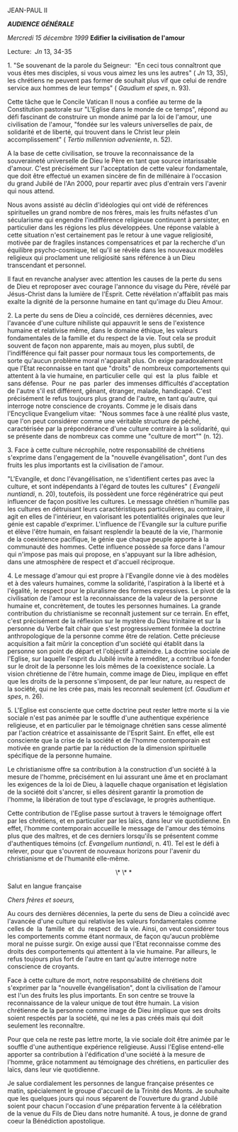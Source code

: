 JEAN-PAUL II

***AUDIENCE GÉNÉRALE***

*Mercredi 15 décembre 1999* **Edifier la civilisation de l'amour**

Lecture:  *Jn* 13, 34-35

1. "Se souvenant de la parole du Seigneur:  "En ceci tous connaîtront que vous êtes mes disciples, si vous vous aimez les uns les autres" ( *Jn* 13, 35), les chrétiens ne peuvent pas former de souhait plus vif que celui de rendre service aux hommes de leur temps" ( *Gaudium et spes*, n. 93).

Cette tâche que le Concile Vatican II nous a confiée au terme de la Constitution pastorale sur "L'Eglise dans le monde de ce temps", répond au défi fascinant de construire un monde animé par la loi de l'amour, une civilisation de l'amour, "fondée sur les valeurs universelles de paix, de solidarité et de liberté, qui trouvent dans le Christ leur plein accomplissement" ( *Tertio millennion adveniente*, n. 52).

A la base de cette civilisation, se trouve la reconnaissance de la souveraineté universelle de Dieu le Père en tant que source intarissable d'amour. C'est précisément sur l'acceptation de cette valeur fondamentale, que doit être effectué un examen sincère de fin de millénaire à l'occasion du grand Jubilé de l'An 2000, pour repartir avec plus d'entrain vers l'avenir qui nous attend.

Nous avons assisté au déclin d'idéologies qui ont vidé de références spirituelles un grand nombre de nos frères, mais les fruits néfastes d'un sécularisme qui engendre l'indifférence religieuse continuent à persister, en particulier dans les régions les plus développées. Une réponse valable à cette situation n'est certainement pas le retour à une vague religiosité, motivée par de fragiles instances compensatrices et par la recherche d'un équilibre psycho-cosmique, tel qu'il se révèle dans les nouveaux modèles religieux qui proclament une religiosité sans référence à un Dieu transcendant et personnel.

Il faut en revanche analyser avec attention les causes de la perte du sens de Dieu et reproposer avec courage l'annonce du visage du Père, révélé par Jésus-Christ dans la lumière de l'Esprit. Cette révélation n'affaiblit pas mais exalte la dignité de la personne humaine en tant qu'image du Dieu Amour.

2. La perte du sens de Dieu a coïncidé, ces dernières décennies, avec l'avancée d'une culture nihiliste qui appauvrit le sens de l'existence humaine et relativise même, dans le domaine éthique, les valeurs fondamentales de la famille et du respect de la vie. Tout cela se produit souvent de façon non apparente, mais au moyen, plus subtil, de l'indifférence qui fait passer pour normaux tous les comportements, de sorte qu'aucun problème moral n'apparaît plus. On exige paradoxalement que l'Etat reconnaisse en tant que "droits" de nombreux comportements qui attentent à la vie humaine, en particulier celle  qui  est  la  plus  faible  et sans défense.  Pour  ne  pas  parler  des immenses difficultés d'acceptation de l'autre s'il est différent, gênant, étranger, malade, handicapé. C'est précisément le refus toujours plus grand de l'autre, en tant qu'autre, qui interroge notre conscience de croyants. Comme je le disais dans l'Encyclique Evangelium vitae:  "Nous sommes face à une réalité plus vaste, que l'on peut considérer comme une véritable structure de péché, caractérisée par la prépondérance d'une culture contraire à la solidarité, qui se présente dans de nombreux cas comme une "culture de mort"" (n. 12).

3. Face à cette culture nécrophile, notre responsabilité de chrétiens s'exprime dans l'engagement de la "nouvelle évangélisation", dont l'un des fruits les plus importants est la civilisation de l'amour.

"L'Evangile, et donc l'évangélisation, ne s'identifient certes pas avec la culture, et sont indépendants à l'égard de toutes les cultures" ( *Evangelii nuntiandi*, n. 20), toutefois, ils possèdent une force régénératrice qui peut influencer de façon positive les cultures. Le message chrétien n'humilie pas les cultures en détruisant leurs caractéristiques particulières, au contraire, il agit en elles de l'intérieur, en valorisant les potentialités originales que leur génie est capable d'exprimer. L'influence de l'Evangile sur la culture purifie et élève l'être humain, en faisant resplendir la beauté de la vie, l'harmonie de la coexistence pacifique, le génie que chaque peuple apporte à la communauté des hommes. Cette influence possède sa force dans l'amour qui n'impose pas mais qui propose, en s'appuyant sur la libre adhésion, dans une atmosphère de respect et d'accueil réciproque.

4. Le message d'amour qui est propre à l'Evangile donne vie à des modèles et à des valeurs humaines, comme la solidarité, l'aspiration à la liberté et à l'égalité, le respect pour le pluralisme des formes expressives. Le pivot de la civilisation de l'amour est la reconnaissance de la valeur de la personne humaine et, concrètement, de toutes les personnes humaines. La grande contribution du christianisme se reconnaît justement sur ce terrain. En effet, c'est précisément de la réflexion sur le mystère du Dieu trinitaire et sur la personne du Verbe fait chair que s'est progressivement formée la doctrine anthropologique de la personne comme être de relation. Cette précieuse acquisition a fait mûrir la conception d'un société qui établit dans la personne son point de départ et l'objectif à atteindre. La doctrine sociale de l'Eglise, sur laquelle l'esprit du Jubilé invite à reméditer, a contribué à fonder sur le droit de la personne les lois mêmes de la coexistence sociale. La vision chrétienne de l'être humain, comme image de Dieu, implique en effet que les droits de la personne s'imposent, de par leur nature, au respect de la société, qui ne les crée pas, mais les reconnaît seulement (cf. *Gaudium et spes*, n. 26).

5. L'Eglise est consciente que cette doctrine peut rester lettre morte si la vie sociale n'est pas animée par le souffle d'une authentique expérience religieuse, et en particulier par le témoignage chrétien sans cesse alimenté par l'action créatrice et assainissante de l'Esprit Saint. En effet, elle est consciente que la crise de la société et de l'homme contemporain est motivée en grande partie par la réduction de la dimension spirituelle spécifique de la personne humaine.

Le christianisme offre sa contribution à la construction d'un société à la mesure de l'homme, précisément en lui assurant une âme et en proclamant les exigences de la loi de Dieu, à laquelle chaque organisation et législation de la société doit s'ancrer, si elles désirent garantir la promotion de l'homme, la libération de tout type d'esclavage, le progrès authentique.

Cette contribution de l'Eglise passe surtout à travers le témoignage offert par les chrétiens, et en particulier par les laïcs, dans leur vie quotidienne. En effet, l'homme contemporain accueille le message de l'amour des témoins plus que des maîtres, et de ces derniers lorsqu'ils se présentent comme d'authentiques témoins (cf. *Evangelium nuntiandi*, n. 41). Tel est le défi à relever, pour que s'ouvrent de nouveaux horizons pour l'avenir du christianisme et de l'humanité elle-même.

                                                               \\* \\* \*

Salut en langue française

*Chers frères et soeurs,*

Au cours des dernières décennies, la perte du sens de Dieu a coïncidé avec l'avancée d'une culture qui relativise les valeurs fondamentales comme celles de  la  famille  et  du  respect  de la vie. Ainsi, on veut considérer tous les comportements comme étant normaux, de façon qu'aucun problème moral ne puisse surgir. On exige aussi que l'Etat reconnaisse comme des droits des comportements qui attentent à la vie humaine. Par ailleurs, le refus toujours plus fort de l'autre en tant qu'autre interroge notre conscience de croyants.

Face à cette culture de mort, notre responsabilité de chrétiens doit s'exprimer par la "nouvelle évangélisation", dont la civilisation de l'amour est l'un des fruits les plus importants. En son centre se trouve la reconnaissance de la valeur unique de tout être humain. La vision chrétienne de la personne comme image de Dieu implique que ses droits soient respectés par la société, qui ne les a pas créés mais qui doit seulement les reconnaître.

Pour que cela ne reste pas lettre morte, la vie sociale doit être animée par le souffle d'une authentique expérience religieuse. Aussi l'Eglise entend-elle apporter sa contribution à l'édification d'une société à la mesure de l'homme, grâce notamment au témoignage des chrétiens, en particulier des laïcs, dans leur vie quotidienne.

Je salue cordialement les personnes de langue française présentes ce matin, spécialement le groupe d'accueil de la Trinité des Monts. Je souhaite que les quelques jours qui nous séparent de l'ouverture du grand Jubilé soient pour chacun l'occasion d'une préparation fervente à la célébration de la venue du Fils de Dieu dans notre humanité. A tous, je donne de grand coeur la Bénédiction apostolique.